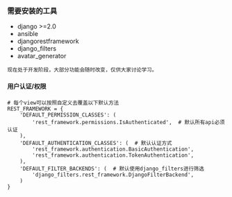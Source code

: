 ### 需要安装的工具

- django >=2.0
- ansible
- djangorestframework
- django_filters
- avatar_generator

```config
现在处于开发阶段，大部分功能会随时改变，仅供大家讨论学习。 
```

#### 用户认证/权限
```config
# 每个view可以按照自定义去覆盖以下默认方法
REST_FRAMEWORK = {
    'DEFAULT_PERMISSION_CLASSES': (
        'rest_framework.permissions.IsAuthenticated',  # 默认所有api必须认证
    ),
    'DEFAULT_AUTHENTICATION_CLASSES': (  # 默认认证方式
        'rest_framework.authentication.BasicAuthentication', 
        'rest_framework.authentication.TokenAuthentication',
    ),
    'DEFAULT_FILTER_BACKENDS': (  # 默认使用django_filters进行筛选
        'django_filters.rest_framework.DjangoFilterBackend',
    )
}
```